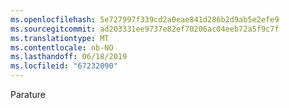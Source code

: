 ```yaml
---
ms.openlocfilehash: 5e727997f339cd2a0eae841d286b2d9ab5e2efe9
ms.sourcegitcommit: ad203331ee9737e82ef70206ac04eeb72a5f9c7f
ms.translationtype: MT
ms.contentlocale: nb-NO
ms.lasthandoff: 06/18/2019
ms.locfileid: "67232090"
---
```

Parature
